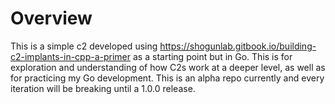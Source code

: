 # Overview
This is a simple c2 developed using https://shogunlab.gitbook.io/building-c2-implants-in-cpp-a-primer
as a starting point but in Go. This is for
exploration and understanding of how C2s work
at a deeper level, as well as for practicing my Go development. This is an alpha repo currently and every iteration will be
breaking until a 1.0.0 release.